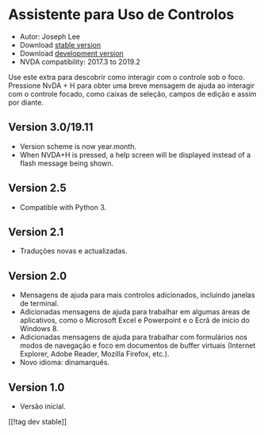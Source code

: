 # Assistente para Uso de Controlos #

* Autor: Joseph Lee
* Download [stable version][1]
* Download [development version][2]
* NVDA compatibility: 2017.3 to 2019.2

Use este extra para descobrir como interagir com o controle sob o
foco. Pressione NvDA + H para obter uma breve mensagem de ajuda ao interagir
com o controle focado, como caixas de seleção, campos de edição e assim por
diante.

## Version 3.0/19.11

* Version scheme is now year.month.
* When NVDA+H is pressed, a help screen will be displayed instead of a flash
  message being shown.

## Version 2.5

* Compatible with Python 3.

## Version 2.1

* Traduções novas e actualizadas.

## Version 2.0

* Mensagens de ajuda para mais controlos adicionados, incluindo janelas de
  terminal.
* Adicionadas mensagens de ajuda para trabalhar em algumas áreas de
  aplicativos, como o Microsoft Excel e Powerpoint e o Ecrã de início do
  Windows 8.
* Adicionadas mensagens de ajuda para trabalhar com formulários nos modos de
  navegação e foco em documentos de buffer virtuais (Internet Explorer,
  Adobe Reader, Mozilla Firefox, etc.).
* Novo idioma: dinamarquês.

## Version 1.0

* Versão inicial.

[[!tag dev stable]]

[1]: https://addons.nvda-project.org/files/get.php?file=cua

[2]: https://addons.nvda-project.org/files/get.php?file=cua-dev
